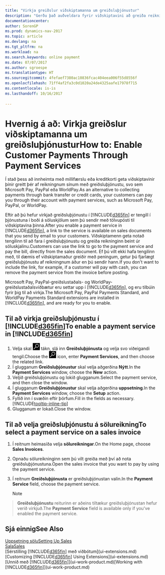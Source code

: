 ```yaml
---
title: "Virkja greiðslur viðskiptamanna um greiðsluþjónustur"
description: "Gerðu það auðveldara fyrir viðskiptavini að greiða reikninga sína með því að virkja greiðsluþjónustu."
documentationcenter: 
author: SorenGP
ms.prod: dynamics-nav-2017
ms.topic: article
ms.devlang: na
ms.tgt_pltfrm: na
ms.workload: na
ms.search.keywords: online payment
ms.date: 07/07/2017
ms.author: sgroespe
ms.translationtype: HT
ms.sourcegitcommit: 4fefaef7380ac10836fcac404eea006f55d8556f
ms.openlocfilehash: 71ff4af2fa3c0d1020a24de4325aafe17978f715
ms.contentlocale: is-is
ms.lasthandoff: 10/16/2017

---
```

# <a name="how-to-enable-customer-payments-through-payment-services"></a><span data-ttu-id="cefad-103">Hvernig á að: Virkja greiðslur viðskiptamanna um greiðsluþjónustur</span><span class="sxs-lookup"><span data-stu-id="cefad-103">How to: Enable Customer Payments Through Payment Services</span></span>
<span data-ttu-id="cefad-104">Í stað þess að innheimta með millifærslu eða kreditkorti geta viðskiptavinir þínir greitt þér af reikningnum sínum með greiðsluþjónustu, svo sem Microsoft Pay, PayPal eða WorldPay.</span><span class="sxs-lookup"><span data-stu-id="cefad-104">As an alternative to collecting payments through bank transfer or credit cards, your customers can pay you through their account with payment services, such as Microsoft Pay, PayPal, or WorldPay.</span></span>  

<span data-ttu-id="cefad-105">Eftir að þú hefur virkjað greiðsluþjónustu í [!INCLUDE[d365fin](includes/d365fin_md.md)] er tengill í þjónustuna í boði á söluskjölum sem þú sendir með tölvupósti til viðskiptavina þinna.</span><span class="sxs-lookup"><span data-stu-id="cefad-105">After you enable a payment service in [!INCLUDE[d365fin](includes/d365fin_md.md)], a link to the service is available on sales documents that you send by email to your customers.</span></span> <span data-ttu-id="cefad-106">Viðskiptamenn geta notað tengilinn til að fara í greiðsluþjónustu og greiða reikninginn beint úr söluskjalinu.</span><span class="sxs-lookup"><span data-stu-id="cefad-106">Customers can use the link to go to the payment service and pay the bill, directly from the sales document.</span></span> <span data-ttu-id="cefad-107">Ef þú vilt ekki hafa tengilinn með, til dæmis ef viðskiptamaður greiðir með peningum, getur þú fjarlægt greiðsluþjónustu af reikningnum áður en þú sendir hann.</span><span class="sxs-lookup"><span data-stu-id="cefad-107">If you don't want to include the link, for example, if a customer will pay with cash, you can remove the payment service from the invoice before posting.</span></span>  

<span data-ttu-id="cefad-108">Microsoft Pay, PayPal-greiðslustaðals- og WorldPay-greiðslustaðalsviðbætur eru settar upp í [!INCLUDE[d365fin](includes/d365fin_md.md)], og eru tilbúin fyrir þig til að virkja.</span><span class="sxs-lookup"><span data-stu-id="cefad-108">The Microsoft Pay, PayPal Payments Standard, and WorldPay Payments Standard extensions are installed in [!INCLUDE[d365fin](includes/d365fin_md.md)], and are ready for you to enable.</span></span>  

## <a name="to-enable-a-payment-service-in-included365finincludesd365finmdmd"></a><span data-ttu-id="cefad-109">Til að virkja greiðsluþjónustu í [!INCLUDE[d365fin](includes/d365fin_md.md)]</span><span class="sxs-lookup"><span data-stu-id="cefad-109">To enable a payment service in [!INCLUDE[d365fin](includes/d365fin_md.md)]</span></span>
1. <span data-ttu-id="cefad-110">Velja skal ![Leit að síðu eða skýrslu](media/ui-search/search_small.png "Leit að síðu eða skýrslu táknið") tákn, slá inn **Greiðsluþjónusta** og velja svo viðeigandi tengil.</span><span class="sxs-lookup"><span data-stu-id="cefad-110">Choose the ![Search for Page or Report](media/ui-search/search_small.png "Search for Page or Report icon") icon, enter **Payment Services**, and then choose the related link.</span></span>  
2. <span data-ttu-id="cefad-111">Í glugganum **Greiðsluþjónustur** skal velja aðgerðina **Nýtt**.</span><span class="sxs-lookup"><span data-stu-id="cefad-111">In the **Payment Services** window, choose the **New** action.</span></span>  
3. <span data-ttu-id="cefad-112">Veljið greiðsluþjónustu og lokið glugganum.</span><span class="sxs-lookup"><span data-stu-id="cefad-112">Select the payment service, and then close the window.</span></span>  
4. <span data-ttu-id="cefad-113">Í glugganum **Greiðsluþjónustur** skal velja aðgerðina **uppsetning**.</span><span class="sxs-lookup"><span data-stu-id="cefad-113">In the **Payment Services** window, choose the **Setup** action.</span></span>  
5. <span data-ttu-id="cefad-114">Fyllið inn í svæðin eftir þörfum.</span><span class="sxs-lookup"><span data-stu-id="cefad-114">Fill in the fields as necessary.</span></span> [!INCLUDE[tooltip-inline-tip](includes/tooltip-inline-tip_md.md)]  
6. <span data-ttu-id="cefad-115">Glugganum er lokað.</span><span class="sxs-lookup"><span data-stu-id="cefad-115">Close the window.</span></span>  

## <a name="to-select-a-payment-service-on-a-sales-invoice"></a><span data-ttu-id="cefad-116">Til að velja greiðsluþjónustu á sölureikning</span><span class="sxs-lookup"><span data-stu-id="cefad-116">To select a payment service on a sales invoice</span></span>
1. <span data-ttu-id="cefad-117">Í reitnum heimasíða velja **sölureikningar**.</span><span class="sxs-lookup"><span data-stu-id="cefad-117">On the Home page, choose **Sales Invoices**.</span></span>  
2. <span data-ttu-id="cefad-118">Opnaðu sölureikninginn sem þú vilt greiða með því að nota greiðsluþjónustuna.</span><span class="sxs-lookup"><span data-stu-id="cefad-118">Open the sales invoice that you want to pay by using the payment service.</span></span>  
3. <span data-ttu-id="cefad-119">Í reitnum **Greiðsluþjónusta** er greiðsluþjónustan valin.</span><span class="sxs-lookup"><span data-stu-id="cefad-119">In the **Payment Service** field, choose the payment service.</span></span>  

    > [!NOTE]  
>   <span data-ttu-id="cefad-120">**Greiðsluþjónustu** reiturinn er aðeins tiltækur greiðsluþjónustan hefur verið virkjuð.</span><span class="sxs-lookup"><span data-stu-id="cefad-120">The **Payment Service** field is available only if you've enabled the payment service.</span></span>  

## <a name="see-also"></a><span data-ttu-id="cefad-121">Sjá einnig</span><span class="sxs-lookup"><span data-stu-id="cefad-121">See Also</span></span>  
[<span data-ttu-id="cefad-122">Uppsetning sölu</span><span class="sxs-lookup"><span data-stu-id="cefad-122">Setting Up Sales</span></span>](sales-setup-sales.md)  
[<span data-ttu-id="cefad-123">Sala</span><span class="sxs-lookup"><span data-stu-id="cefad-123">Sales</span></span>](sales-manage-sales.md)  
<span data-ttu-id="cefad-124">[Sérstilling [!INCLUDE[d365fin](includes/d365fin_md.md)] með viðbótum](ui-extensions.md)</span><span class="sxs-lookup"><span data-stu-id="cefad-124">[Customizing [!INCLUDE[d365fin](includes/d365fin_md.md)] Using Extensions](ui-extensions.md)</span></span>  
<span data-ttu-id="cefad-125">[Unnið með [!INCLUDE[d365fin](includes/d365fin_md.md)]](ui-work-product.md)</span><span class="sxs-lookup"><span data-stu-id="cefad-125">[Working with [!INCLUDE[d365fin](includes/d365fin_md.md)]](ui-work-product.md)</span></span>  

